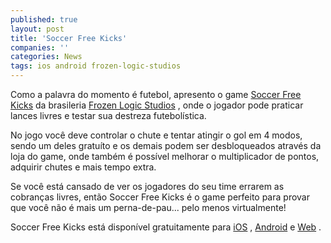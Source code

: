 ```yaml
---
published: true
layout: post
title: 'Soccer Free Kicks'
companies: ''
categories: News
tags: ios android frozen-logic-studios
---
```


 
Como a palavra do momento &#233; futebol, apresento o game <a href="http://www.frozenlogicstudios.com/soccerfreekicks.html" target="_blank">Soccer Free Kicks</a>
 da brasileria <a href="http://www.frozenlogicstudios.com/" target="_blank">Frozen Logic Studios</a>
, onde o jogador pode praticar lances livres e testar sua destreza futebol&#237;stica.
 

 
No jogo voc&#234; deve controlar o chute e tentar atingir o gol em 4 modos, sendo um deles gratu&#237;to e os demais podem ser desbloqueados atrav&#233;s da loja do game, onde tamb&#233;m &#233; poss&#237;vel melhorar o multiplicador de pontos, adquirir chutes e mais tempo extra.
 

 
Se voc&#234; est&#225; cansado de ver os jogadores do seu time errarem as cobran&#231;as livres, ent&#227;o Soccer Free Kicks &#233; o game perfeito para provar que voc&#234; n&#227;o &#233; mais um perna-de-pau... pelo menos virtualmente!
 

 
Soccer Free Kicks est&#225; dispon&#237;vel gratuitamente para <a href="http://bit.ly/soccerfreekicks-ios">iOS</a>
, <a href="http://play.google.com/store/apps/details?id=com.frozenlogicstudios.soccerfreekicks" target="_blank">Android</a>
 e <a href="http://clickjogos.uol.com.br/jogos/soccer-free-kicks/" target="_blank">Web</a>
.
